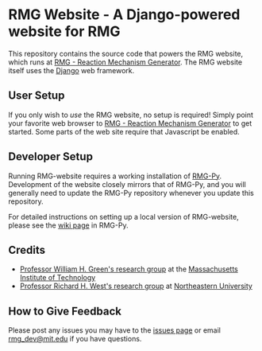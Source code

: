 # RMG Website - A Django-powered website for RMG

This repository contains the source code that powers the RMG website, which 
runs at [RMG - Reaction Mechanism Generator](http://rmg.mit.edu/). The RMG website itself uses the 
[Django](http://www.djangoproject.com/) web framework.

## User Setup

If you only wish to *use* the RMG website, no setup is required! Simply point
your favorite web browser to [RMG - Reaction Mechanism Generator](http://rmg.mit.edu/) to get started. Some parts of
the web site require that Javascript be enabled.

## Developer Setup

Running RMG-website requires a working installation of 
[RMG-Py](http://github.com/ReactionMechanismGenerator/RMG-Py). 
Development of the website closely mirrors that of RMG-Py, and you will 
generally need to update the RMG-Py repository whenever you update 
this repository.

For detailed instructions on setting up a local version of RMG-website, 
please see the [wiki page](https://github.com/ReactionMechanismGenerator/RMG-Py/wiki/Setting-up-RMG-website) 
in RMG-Py. 

## Credits
- [Professor William H. Green's research group](http://cheme.scripts.mit.edu/green-group/) at the 
[Massachusetts Institute of Technology](http://web.mit.edu/) 
- [Professor Richard H. West's research group](http://www.northeastern.edu/comocheng/) at 
[Northeastern University](http://www.northeastern.edu/)

## How to Give Feedback

Please post any issues you may have to the [issues page](https://github.com/ReactionMechanismGenerator/RMG-website/issues/) 
or email [rmg_dev@mit.edu](mailto:rmg_dev@mit.edu) if you have questions.
